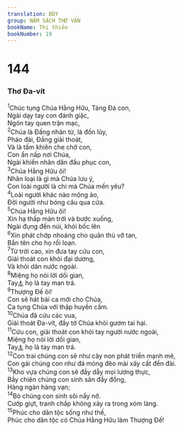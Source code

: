 ```yaml
---
translation: BDY
group: NĂM SÁCH THƠ VĂN
bookName: Thi thiên 
bookNumber: 19
---
```


<div class="title"><h1>144</h1><h3>Thơ Đa-vít</h3></div>
<span class="verse thi_144_1"><sup>1</sup>Chúc tụng Chúa Hằng Hữu, Tảng Đá con,<br/>Ngài dạy tay con đánh giặc,<br/>Ngón tay quen trận mạc,<br/></span>
<span class="verse thi_144_2"><sup>2</sup>Chúa là Đấng nhân từ, là đồn lũy,<br/>Pháo đài, Đấng giải thoát,<br/>Và là tấm khiên che chở con,<br/>Con ẩn nấp nơi Chúa,<br/>Ngài khiến nhân dân đầu phục con,<br/></span>
<span class="verse thi_144_3"><sup>3</sup>Chúa Hằng Hữu ôi!<br/>Nhân loại là gì mà Chúa lưu ý,<br/>Con loài người là chi mà Chúa mến yêu?<br/></span>
<span class="verse thi_144_4"><sup>4</sup>Loài người khác nào mộng ảo,<br/>Đời người như bóng câu qua cửa.<br/></span>
<span class="verse thi_144_5"><sup>5</sup>Chúa Hằng Hữu ôi!<br/>Xin hạ thấp màn trời và bước xuống,<br/>Ngài đụng đến núi, khói bốc lên<br/></span>
<span class="verse thi_144_6"><sup>6</sup>Xin phát chớp nhoáng cho quân thù vỡ tan,<br/>Bắn tên cho họ rối loạn.<br/></span>
<span class="verse thi_144_7"><sup>7</sup>Từ trời cao, xin đưa tay cứu con,<br/>Giải thoát con khỏi đại dương,<br/>Và khỏi dân nước ngoài.<br/></span>
<span class="verse thi_144_8"><sup>8</sup>Miệng họ nói lời dối gian,<br/>Tay<a href="#" data-toggle="tooltip" data-placement="bottom" title="Nt tay phải">⚓</a> họ là tay man trá.<br/></span>
<span class="verse thi_144_9"><sup>9</sup>Thượng Đế ôi!<br/>Con sẽ hát bài ca mới cho Chúa,<br/>Ca tụng Chúa với thập huyền cầm.<br/></span>
<span class="verse thi_144_10"><sup>10</sup>Chúa đã cứu các vua,<br/>Giải thoát Đa-vít, đầy tớ Chúa khỏi gươm tai hại.<br/></span>
<span class="verse thi_144_11"><sup>11</sup>Cứu con, giải thoát con khỏi tay người nước ngoài,<br/>Miệng họ nói lời dối gian,<br/>Tay<a href="#" data-toggle="tooltip" data-placement="bottom" title="Nt tay phải">⚓</a> họ là tay man trá.<br/></span>
<span class="verse thi_144_12"><sup>12</sup>Con trai chúng con sẽ như cây non phát triển mạnh mẽ,<br/>Con gái chúng con như đá móng đẽo mài xây cất đền đài.<br/></span>
<span class="verse thi_144_13"><sup>13</sup>Kho vựa chúng con sẽ đầy dẫy mọi lương thực,<br/>Bầy chiên chúng con sinh sản đầy đồng,<br/>Hàng ngàn hàng vạn;<br/></span>
<span class="verse thi_144_14"><sup>14</sup>Bò chúng con sinh sôi nẩy nở.<br/>Cướp giựt, tranh chấp không xảy ra trong xóm làng.<br/></span>
<span class="verse thi_144_15"><sup>15</sup>Phúc cho dân tộc sống như thế,<br/>Phúc cho dân tộc có Chúa Hằng Hữu làm Thượng Đế!</span>
